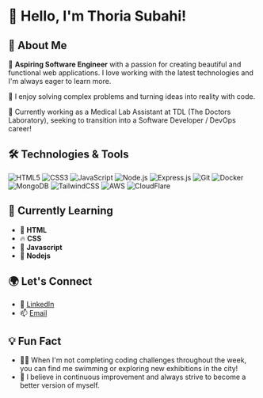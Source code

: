 # 👋 Hello, I'm Thoria Subahi!

## 🚀 About Me
🎨 **Aspiring Software Engineer** with a passion for creating beautiful and functional web applications. I love working with the latest technologies and I'm always eager to learn more.

🧩 I enjoy solving complex problems and turning ideas into reality with code.

💼 Currently working as a Medical Lab Assistant at TDL (The Doctors Laboratory), seeking to transition into a Software Developer / DevOps career!

## 🛠️ Technologies & Tools

<p align="left">
  <img src="https://img.shields.io/badge/-HTML5-E34F26?style=flat-square&logo=html5&logoColor=white" alt="HTML5" />
  <img src="https://img.shields.io/badge/-CSS3-1572B6?style=flat-square&logo=css3" alt="CSS3" />
  <img src="https://img.shields.io/badge/-JavaScript-F7DF1E?style=flat-square&logo=javascript&logoColor=black" alt="JavaScript" />
  <img src="https://img.shields.io/badge/-Node.js-339933?style=flat-square&logo=node.js&logoColor=white" alt="Node.js" />
  <img src="https://img.shields.io/badge/-Express.js-fcba03?style=flat-square&logo=node.js&logoColor=white" alt="Express.js" />
  <img src="https://img.shields.io/badge/-Git-F05032?style=flat-square&logo=git&logoColor=white" alt="Git" />
  <img src="https://img.shields.io/badge/-Docker-2496ED?style=flat-square&logo=docker&logoColor=white" alt="Docker" />
  <img src="https://img.shields.io/badge/-MongoDB-47A248?style=flat-square&logo=mongodb&logoColor=white" alt="MongoDB" />
  <img src="https://img.shields.io/badge/-TailwindCSS-38B2AC?style=flat-square&logo=tailwind-css&logoColor=white" alt="TailwindCSS" />
  <img src="https://img.shields.io/badge/-AWS-fc8c03?style=flat-square&logo=amazon&logoColor=black" alt="AWS" />
  <img src="https://img.shields.io/badge/-Cloudflare-f68220?style=flat-square&logo=cloudflare&logoColor=black" alt="CloudFlare" />
</p>

## 🌱 Currently Learning
- 🎯 **HTML**
- 🔥 **CSS**
- 🧠 **Javascript**
- 🌟 **Nodejs**

## 🌍 Let's Connect
- 💼 [LinkedIn](https://www.linkedin.com/in/thoria-subahi-994b3521b/)
- 📫 [Email](mailto:thoria.s@outlook.com)

## 💡 Fun Fact
- 🚴‍♂️ When I'm not completing coding challenges throughout the week, you can find me swimming or exploring new exhibitions in the city!
- 🌟 I believe in continuous improvement and always strive to become a better version of myself.
